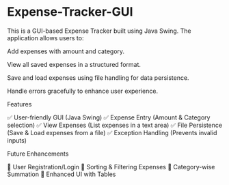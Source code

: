 # Expense-Tracker-GUI

This is a GUI-based Expense Tracker built using Java Swing. The application allows users to:

Add expenses with amount and category.

View all saved expenses in a structured format.

Save and load expenses using file handling for data persistence.

Handle errors gracefully to enhance user experience.

Features

✅ User-friendly GUI (Java Swing)
✅ Expense Entry (Amount & Category selection)
✅ View Expenses (List expenses in a text area)
✅ File Persistence (Save & Load expenses from a file)
✅ Exception Handling (Prevents invalid inputs)

Future Enhancements

🔹 User Registration/Login
🔹 Sorting & Filtering Expenses
🔹 Category-wise Summation
🔹 Enhanced UI with Tables
